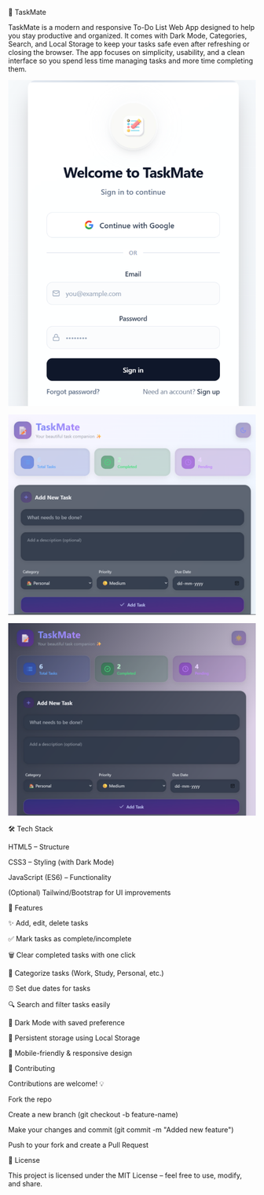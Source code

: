 
📝 TaskMate

TaskMate is a modern and responsive To-Do List Web App designed to help you stay productive and organized.
It comes with Dark Mode, Categories, Search, and Local Storage to keep your tasks safe even after refreshing or closing the browser.
The app focuses on simplicity, usability, and a clean interface so you spend less time managing tasks and more time completing them.


![image alt](https://github.com/HimaleePatil/TaskMate/blob/main/Screenshot%202025-09-19%20202115.png?raw=true)

![image alt](https://github.com/HimaleePatil/TaskMate/blob/main/Screenshot%202025-09-19%20202142.png?raw=true)

![image alt](https://github.com/HimaleePatil/TaskMate/blob/main/Screenshot%202025-09-19%20210633.png?raw=true)

🛠️ Tech Stack

HTML5 – Structure

CSS3 – Styling (with Dark Mode)

JavaScript (ES6) – Functionality

(Optional) Tailwind/Bootstrap for UI improvements


🚀 Features

✨ Add, edit, delete tasks

✅ Mark tasks as complete/incomplete

🗑️ Clear completed tasks with one click

📂 Categorize tasks (Work, Study, Personal, etc.)

⏰ Set due dates for tasks

🔍 Search and filter tasks easily

🌙 Dark Mode with saved preference

💾 Persistent storage using Local Storage

📱 Mobile-friendly & responsive design




🤝 Contributing

Contributions are welcome! 💡

Fork the repo

Create a new branch (git checkout -b feature-name)

Make your changes and commit (git commit -m "Added new feature")

Push to your fork and create a Pull Request


📜 License

This project is licensed under the MIT License – feel free to use, modify, and share.

